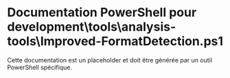 # Documentation PowerShell pour development\tools\analysis-tools\Improved-FormatDetection.ps1

Cette documentation est un placeholder et doit être générée par un outil PowerShell spécifique.
